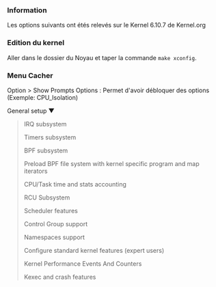 ### Information
Les options suivants ont étés relevés sur le Kernel 6.10.7 de Kernel.org

### Edition du kernel
Aller dans le dossier du Noyau et taper la commande `make xconfig`.


### Menu Cacher
Option > Show Prompts Options : Permet d'avoir débloquer des options (Exemple: CPU_Isolation)



General setup ▼ 
 > IRQ subsystem
 > 
 > Timers subsystem
 > 
 > BPF subsystem
 > 
  > Preload BPF file system with kernel specific program and map iterators
 >
 > CPU/Task time and stats accounting
 >
 > RCU Subsystem
 >
 > Scheduler features
 >
 > Control Group support
 >
 > Namespaces support
 >
 > Configure standard kernel features (expert users)
 >
 > Kernel Performance Events And Counters
 >
 > Kexec and crash features
